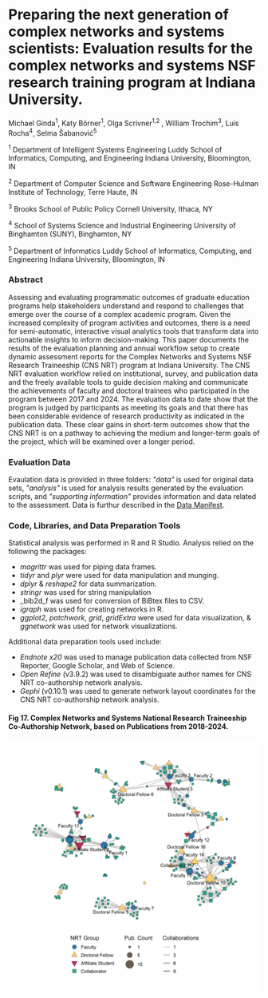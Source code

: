 # Preparing the next generation of complex networks and systems scientists: Evaluation results for the complex networks and systems NSF research training program at Indiana University.

Michael Ginda<sup>1</sup>, Katy Börner<sup>1</sup>, Olga Scrivner<sup>1,2</sup> , William Trochim<sup>3</sup>, Luis Rocha<sup>4</sup>, Selma Šabanović<sup>5</sup>

<sup>1</sup> Department of Intelligent Systems Engineering
Luddy School of Informatics, Computing, and Engineering
Indiana University, Bloomington, IN

<sup>2</sup> Department of Computer Science and Software Engineering 
Rose-Hulman Institute of Technology, Terre Haute, IN

<sup>3</sup> Brooks School of Public Policy
Cornell University, Ithaca, NY

<sup>4</sup> School of Systems Science and Industrial Engineering
University of Binghamton (SUNY), Binghamton, NY

<sup>5</sup> Department of Informatics
Luddy School of Informatics, Computing, and Engineering
Indiana University, Bloomington, IN

### Abstract
Assessing and evaluating programmatic outcomes of graduate education programs help stakeholders understand and respond to challenges that emerge over the course of a complex academic program. Given the increased complexity of program activities and outcomes, there is a need for semi-automatic, interactive visual analytics tools that transform data into actionable insights to inform decision-making. This paper documents the results of the evaluation planning and annual workflow setup to create dynamic assessment reports for the Complex Networks and Systems NSF Research Traineeship (CNS NRT) program at Indiana University. The CNS NRT evaluation workflow relied on institutional, survey, and publication data and the freely available tools to guide decision making and communicate the achievements of faculty and doctoral trainees who participated in the program between 2017 and 2024. The evaluation data to date show that the program is judged by participants as meeting its goals and that there has been considerable evidence of research productivity as indicated in the publication data. These clear gains in short-term outcomes show that the CNS NRT is on a pathway to achieving the medium and longer-term goals of the project, which will be examined over a longer period.

### Evaluation Data
Evaulation data is provided in three folders: _"data"_ is used for original data sets, _"analysis"_ is used for analysis results generated by the evaluation scripts, and _"supporting information"_ provides information and data related to the assessment. Data is furthur described in the [Data Manifest](https://github.com/cns-iu/cns-nrt-evaluation-supporting-information/wiki/Data-Manifest).

### Code, Libraries, and Data Preparation Tools
Statistical analysis was performed in R and R Studio. Analysis relied on the following the packages:
* _magrittr_ was used for piping data frames.
* _tidyr_ and _plyr_ were used for data manipulation and munging.
* _dplyr_ & _reshape2_ for data summarization.
* _stringr_ was used for string manipulation
* _bib2d_f was used for conversion of BiBtex files to CSV. 
* _igraph_  was used for creating networks in R.
* _ggplot2_, _patchwork_, _grid_, _gridExtra_ were used for data visualization, & _ggnetwork_ was used for network visualizations.

Additional data preparation tools used include:
* _Endnote x20_ was used to manage publication data collected from NSF Reporter, Google Scholar, and Web of Science.
* _Open Refine_ (v3.9.2) was used to disambiguate author names for CNS NRT co-authorship network analysis.
* _Gephi_ (v0.10.1) was used to generate network layout coordinates for the CNS NRT co-authorship network analysis.

#### Fig 17. Complex Networks and Systems National Research Traineeship Co-Authorship Network, based on Publications from 2018-2024.
<img src="https://github.com/cns-iu/cns-nrt-evaluation-supporting-information/blob/main/figures/png/Fig17.png?raw=true"></img>
